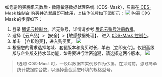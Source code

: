 如您需购买腾讯云数盾 - 数隐敏感数据处理系统（CDS-Mask），只需在[ CDS-Mask 控制台](https://console.cloud.tencent.com/cds/mask) 购买并选型后即可使用，其操作流程如下图所示：
![](https://main.qcloudimg.com/raw/e575bd3da9353c7f2502fa9c3d6a6099.png)
购买 CDS-Mask 的步骤如下：
1. 登录 [腾讯云控制台](https://console.cloud.tencent.com/)。若无账号，详情请参考 [腾讯云账号注册教程](https://cloud.tencent.com/document/product/378/9603)。
2. 选择【云产品】>【安全】>【敏感数据处理】， 进入 [CDS-Mask 控制台](https://console.cloud.tencent.com/cds/mask)。
3. 单击 【立即购买】，进入购买页。
![](https://main.qcloudimg.com/raw/3e83c15551396b96c35049569323fa0a.png)
4. 根据您的需求选择地域、套餐版本和购买时长，单击【立即支付】。仅限高级版与企业版支持水印功能，如需要进行泄密追溯，请选择这两个版本。
![](https://main.qcloudimg.com/raw/9440ea617b2885c9c7902b64c15e6659.png)
>!选购 CDS-Mask 时，一般以数据库实例数作为依据。在采购前，您可简单统计数据库台数，以选择最合适您环境的规格型号。

